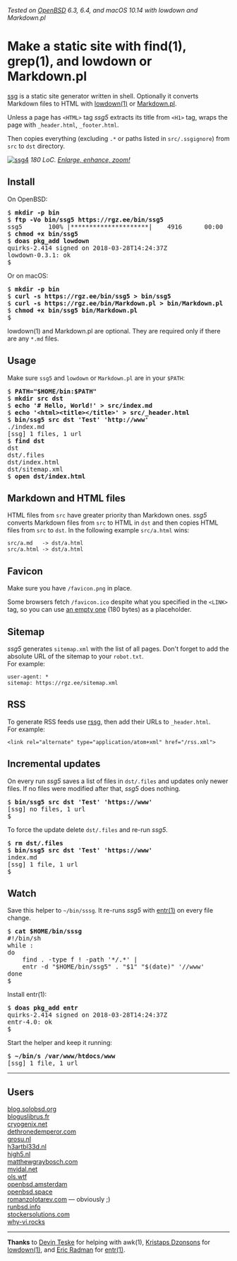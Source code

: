 _Tested on [OpenBSD](/openbsd/) 6.3, 6.4, and macOS 10.14 with lowdown and Markdown.pl_

# Make a static site with find(1), grep(1), and lowdown or Markdown.pl

[ssg](/bin/ssg5) is a static site generator written in shell.
Optionally it converts Markdown files to HTML with
[lowdown(1)](https://kristaps.bsd.lv/lowdown/) or
[Markdown.pl](https://daringfireball.net/projects/markdown/).

Unless a page has `<HTML>` tag _ssg5_ extracts its title from `<H1>`
tag, wraps the page with `_header.html`, `_footer.html`.

Then copies everything (excluding `.*` or paths listed in
`src/.ssgignore`) from `src` to `dst` directory.

[![ssg4](ssg4.png)](ssg4.png)
_180 LoC. [Enlarge, enhance, zoom!](ssg4.png)_

## Install

On OpenBSD:

<pre>
$ <b>mkdir -p bin</b>
$ <b>ftp -Vo bin/ssg5 https://rgz.ee/bin/ssg5</b>
ssg5       100% |*********************|    4916      00:00
$ <b>chmod +x bin/ssg5</b>
$ <b>doas pkg_add lowdown</b>
quirks-2.414 signed on 2018-03-28T14:24:37Z
lowdown-0.3.1: ok
$
</pre>

Or on macOS:

<pre>
$ <b>mkdir -p bin</b>
$ <b>curl -s https://rgz.ee/bin/ssg5 > bin/ssg5</b>
$ <b>curl -s https://rgz.ee/bin/Markdown.pl > bin/Markdown.pl</b>
$ <b>chmod +x bin/ssg5 bin/Markdown.pl</b>
$
</pre>

lowdown(1) and Markdown.pl are optional. They are required only if
there are any `*.md` files.

## Usage

Make sure `ssg5` and `lowdown` or `Markdown.pl` are in your `$PATH`:

<pre>
$ <b>PATH="$HOME/bin:$PATH"</b>
$ <b>mkdir src dst</b>
$ <b>echo '# Hello, World!' > src/index.md</b>
$ <b>echo '&lt;html&gt;&lt;title&gt;&lt;/title&gt;' > src/_header.html</b>
$ <b>bin/ssg5 src dst 'Test' 'http://www'</b>
./index.md
[ssg] 1 files, 1 url
$ <b>find dst</b>
dst
dst/.files
dst/index.html
dst/sitemap.xml
$ <b>open dst/index.html</b>
</pre>

## Markdown and HTML files

HTML files from `src` have greater priority than Markdown ones.
_ssg5_ converts Markdown files from `src` to HTML in `dst` and then
copies HTML files from `src` to `dst`. In the following example
`src/a.html` wins:

	src/a.md   -> dst/a.html
	src/a.html -> dst/a.html

## Favicon

Make sure you have `/favicon.png` in place.

Some browsers fetch `/favicon.ico` despite what you specified in
the `<LINK>` tag, so you can use [an empty one](/favicon.ico) (180
bytes) as a placeholder.

## Sitemap

_ssg5_ generates `sitemap.xml` with the list of all pages. Don't forget
to add the absolute URL of the sitemap to your `robot.txt`.<br>
For example:

	user-agent: *
	sitemap: https://rgz.ee/sitemap.xml

## RSS

To generate RSS feeds use [rssg](rssg.html), then add their URLs
to `_header.html`.<br>For example:

	<link rel="alternate" type="application/atom+xml" href="/rss.xml">

## Incremental updates

On every run _ssg5_ saves a list of files in `dst/.files` and updates
only newer files. If no files were modified after that, _ssg5_ does
nothing.

<pre>
$ <b>bin/ssg5 src dst 'Test' 'https://www'</b>
[ssg] no files, 1 url
$
</pre>

To force the update delete `dst/.files` and re-run _ssg5_.

<pre>
$ <b>rm dst/.files</b>
$ <b>bin/ssg5 src dst 'Test' 'https://www'</b>
index.md
[ssg] 1 file, 1 url
$
</pre>

## Watch

Save this helper to `~/bin/sssg`. It re-runs _ssg5_ with
[entr(1)](http://entrproject.org) on every file change.

<pre>
$ <b>cat $HOME/bin/sssg</b>
#!/bin/sh
while :
do
	find . -type f ! -path '*/.*' |
	entr -d "$HOME/bin/ssg5" . "$1" "$(date)" '//www'
done
$
</pre>

Install entr(1):

<pre>
$ <b>doas pkg_add entr</b>
quirks-2.414 signed on 2018-03-28T14:24:37Z
entr-4.0: ok
$
</pre>

Start the helper and keep it running:

<pre>
$ <b>~/bin/s /var/www/htdocs/www</b>
[ssg] 1 file, 1 url
</pre>

---

## Users

[blog.solobsd.org](https://blog.solobsd.org/)<br>
[bloguslibrus.fr](https://www.bloguslibrus.fr)<br>
[cryogenix.net](https://cryogenix.net)<br>
[dethronedemperor.com](https://www.dethronedemperor.com)<br>
[grosu.nl](https://grosu.nl/)<br>
[h3artbl33d.nl](https://h3artbl33d.nl/)<br>
[high5.nl](https://high5.nl/)<br>
[matthewgraybosch.com](https://matthewgraybosch.com/)<br>
[mvidal.net](https://mvidal.net/)<br>
[ols.wtf](https://ols.wtf/)<br>
[openbsd.amsterdam](https://openbsd.amsterdam/?rz)<br>
[openbsd.space](https://openbsd.space/)<br>
[romanzolotarev.com](https://www.romanzolotarev.com/) &mdash; obviously ;)<br>
[runbsd.info](https://runbsd.info/)<br>
[stockersolutions.com](https://www.stockersolutions.com/)<br>
[why-vi.rocks](http://why-vi.rocks)<br>

---

**Thanks** to
[Devin Teske](https://twitter.com/freebsdfrau/status/1075797843460288512)
for helping with awk(1),
[Kristaps Dzonsons](https://www.divelog.blue/) for
[lowdown(1)](https://kristaps.bsd.lv/lowdown/), and
[Eric Radman](http://eradman.com) for
[entr(1)](http://entrproject.org).
